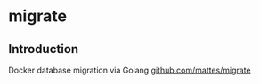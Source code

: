 # migrate
## Introduction
Docker database migration via Golang [github.com/mattes/migrate](https://github.com/mattes/migrate)